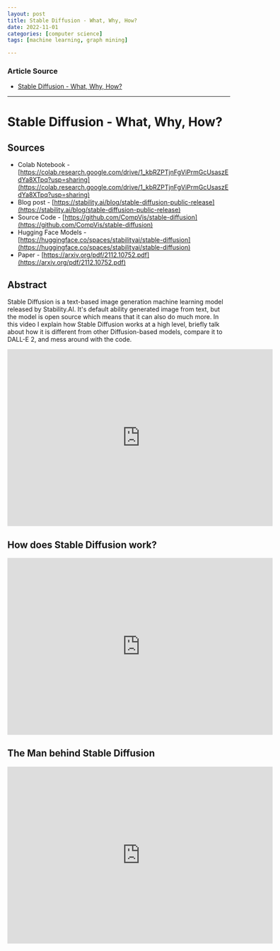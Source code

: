 ```yaml
---
layout: post
title: Stable Diffusion - What, Why, How?
date: 2022-11-01
categories: [computer science]
tags: [machine learning, graph mining]

---
```


### Article Source

* [Stable Diffusion - What, Why, How?](https://www.youtube.com/watch?v=ltLNYA3lWAQ)


---

# Stable Diffusion - What, Why, How?

## Sources
* Colab Notebook - [https://colab.research.google.com/drive/1_kbRZPTjnFgViPrmGcUsaszEdYa8XTpq?usp=sharing](https://colab.research.google.com/drive/1_kbRZPTjnFgViPrmGcUsaszEdYa8XTpq?usp=sharing)
* Blog post - [https://stability.ai/blog/stable-diffusion-public-release](https://stability.ai/blog/stable-diffusion-public-release)
* Source Code - [https://github.com/CompVis/stable-diffusion](https://github.com/CompVis/stable-diffusion)
* Hugging Face Models - [https://huggingface.co/spaces/stabilityai/stable-diffusion](https://huggingface.co/spaces/stabilityai/stable-diffusion)
* Paper - [https://arxiv.org/pdf/2112.10752.pdf](https://arxiv.org/pdf/2112.10752.pdf)

## Abstract

Stable Diffusion is a text-based image generation machine learning model released by Stability.AI. It's default ability generated image from text, but the model is open source which means that it can also do much more. In this video I explain how Stable Diffusion works at a high level, briefly talk about how it is different from other Diffusion-based models, compare it to DALL-E 2, and mess around with the code.

<iframe width="600" height="400" src="https://www.youtube.com/embed/ltLNYA3lWAQ" title="YouTube video player" frameborder="0" allow="accelerometer; autoplay; clipboard-write; encrypted-media; gyroscope; picture-in-picture" allowfullscreen></iframe>

## How does Stable Diffusion work?

<iframe width="600" height="400" src="https://www.youtube.com/embed/J87hffSMB60" title="YouTube video player" frameborder="0" allow="accelerometer; autoplay; clipboard-write; encrypted-media; gyroscope; picture-in-picture" allowfullscreen></iframe>


## The Man behind Stable Diffusion

<iframe width="600" height="400" src="https://www.youtube.com/embed/YQ2QtKcK2dA" title="YouTube video player" frameborder="0" allow="accelerometer; autoplay; clipboard-write; encrypted-media; gyroscope; picture-in-picture" allowfullscreen></iframe>